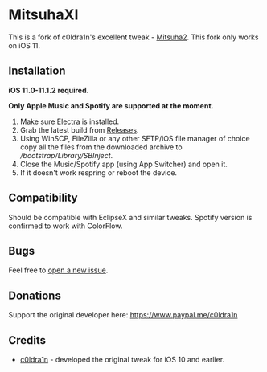 # MitsuhaXI

This is a fork of c0ldra1n's excellent tweak - [Mitsuha2](https://github.com/c0ldra1n/Mitsuha2). This fork only works on iOS 11.

## Installation

**iOS 11.0-11.1.2 required.**

**Only Apple Music and Spotify are supported at the moment.**

1. Make sure [Electra](https://coolstar.org/electra/) is installed.
2. Grab the latest build from [Releases](https://github.com/Ominousness/MitsuhaXI/releases).
3. Using WinSCP, FileZilla or any other SFTP/iOS file manager of choice copy all the files from the downloaded archive to */bootstrap/Library/SBInject*.
4. Close the Music/Spotify app (using App Switcher) and open it.
5. If it doesn't work respring or reboot the device.

## Compatibility

Should be compatible with EclipseX and similar tweaks. Spotify version is confirmed to work with ColorFlow.

## Bugs

Feel free to [open a new issue](https://github.com/Ominousness/MitsuhaXI/issues/new).

## Donations

Support the original developer here: https://www.paypal.me/c0ldra1n

## Credits

* [c0ldra1n](https://github.com/c0ldra1n/) - developed the original tweak for iOS 10 and earlier.